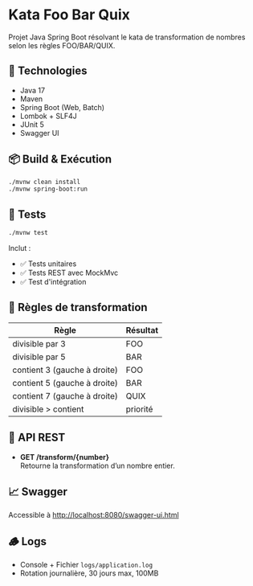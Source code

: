 # Kata Foo Bar Quix

Projet Java Spring Boot résolvant le kata de transformation de nombres selon les règles FOO/BAR/QUIX.

## 🚀 Technologies
- Java 17
- Maven
- Spring Boot (Web, Batch)
- Lombok + SLF4J
- JUnit 5
- Swagger UI

## 📦 Build & Exécution

```bash
./mvnw clean install
./mvnw spring-boot:run
```

## 🔬 Tests

```bash
./mvnw test
```

Inclut :
- ✅ Tests unitaires
- ✅ Tests REST avec MockMvc
- ✅ Test d'intégration

## 🧠 Règles de transformation

| Règle                        | Résultat         |
|-----------------------------|------------------|
| divisible par 3             | FOO              |
| divisible par 5             | BAR              |
| contient 3 (gauche à droite)| FOO              |
| contient 5 (gauche à droite)| BAR              |
| contient 7 (gauche à droite)| QUIX             |
| divisible > contient        | priorité         |

## 📂 API REST

- **GET /transform/{number}**  
  Retourne la transformation d’un nombre entier.

## 📈 Swagger

Accessible à [http://localhost:8080/swagger-ui.html](http://localhost:8080/swagger-ui.html)

## 🪵 Logs

- Console + Fichier `logs/application.log`
- Rotation journalière, 30 jours max, 100MB

